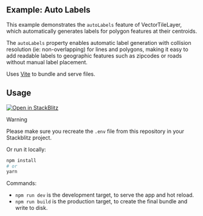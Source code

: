 ## Example: Auto Labels

This example demonstrates the `autoLabels` feature of VectorTileLayer, which automatically generates labels for polygon features at their centroids.

The `autoLabels` property enables automatic label generation with collision resolution (ie: non-overlapping) for lines and polygons, making it easy to add readable labels to geographic features such as zipcodes or roads without manual label placement.

Uses [Vite](https://vitejs.dev/) to bundle and serve files.

## Usage

[![Open in StackBlitz](https://developer.stackblitz.com/img/open_in_stackblitz.svg)](https://stackblitz.com/github/CartoDB/deck.gl-examples/tree/master/autolabels?file=index.ts)

> [!WARNING]
> Please make sure you recreate the `.env` file from this repository in your Stackblitz project.

Or run it locally:

```bash
npm install
# or
yarn
```

Commands:

- `npm run dev` is the development target, to serve the app and hot reload.
- `npm run build` is the production target, to create the final bundle and write to disk.
